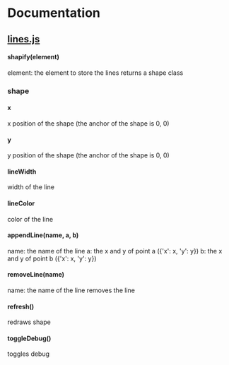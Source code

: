 # Documentation
## [lines.js](https://github.com/charlesyiu/webmodules/blob/main/graphics/lines.js)
#### shapify(element)
element: the element to store the lines
returns a shape class
### shape
#### x
x position of the shape (the anchor of the shape is 0, 0)
#### y
y position of the shape (the anchor of the shape is 0, 0)
#### lineWidth
width of the line
#### lineColor
color of the line
#### appendLine(name, a, b)
name: the name of the line
a: the x and y of point a ({'x': x, 'y': y})
b: the x and y of point b ({'x': x, 'y': y})
#### removeLine(name)
name: the name of the line
removes the line
#### refresh()
redraws shape
#### toggleDebug()
toggles debug
